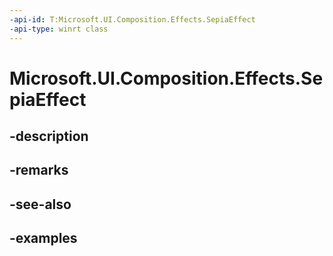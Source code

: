 ```yaml
---
-api-id: T:Microsoft.UI.Composition.Effects.SepiaEffect
-api-type: winrt class
---
```


# Microsoft.UI.Composition.Effects.SepiaEffect

<!--
public sealed class SepiaEffect : Windows.Graphics.Effects.IGraphicsEffect
-->


## -description

## -remarks

## -see-also

## -examples


